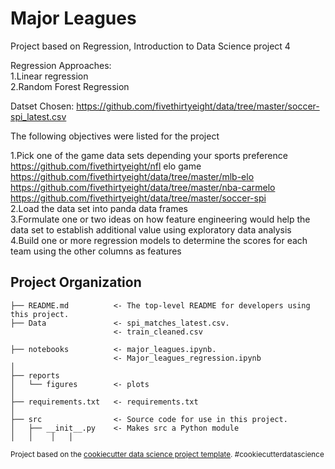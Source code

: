 # Major Leagues
Project based on Regression, Introduction to Data Science project 4

Regression Approaches:<br>
 1.Linear regression<br>
2.Random Forest Regression<br>

Datset Chosen: https://github.com/fivethirtyeight/data/tree/master/soccer-spi_latest.csv<br>

The following objectives were listed for the project

1.Pick one of the game data sets depending your sports preference
https://github.com/fivethirtyeight/nfl elo game
https://github.com/fivethirtyeight/data/tree/master/mlb-elo
https://github.com/fivethirtyeight/data/tree/master/nba-carmelo
https://github.com/fivethirtyeight/data/tree/master/soccer-spi</br>
2.Load the data set into panda data frames </br>
3.Formulate one or two ideas on how feature engineering would help the data set to establish additional value using exploratory data analysis </br>
4.Build one or more regression models to determine the scores for each team using the other columns as features</br>

Project Organization
------------

    ├── README.md          <- The top-level README for developers using this project.
    ├── Data               <- spi_matches_latest.csv. 
                           <- train_cleaned.csv  
                             
    ├── notebooks          <- major_leagues.ipynb.
                           <- Major_leagues_regression.ipynb
    │
    ├── reports            
    │   └── figures        <- plots
    │
    ├── requirements.txt   <- requirements.txt
    │
    ├── src                <- Source code for use in this project.
    │   ├── __init__.py    <- Makes src a Python module
    │   │    │   │


<p><small>Project based on the <a target="_blank" href="https://drivendata.github.io/cookiecutter-data-science/">cookiecutter data science project template</a>. #cookiecutterdatascience</small></p>